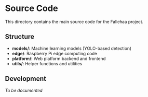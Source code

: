 # Source Code

This directory contains the main source code for the Fallehaa project.

## Structure

- **models/**: Machine learning models (YOLO-based detection)
- **edge/**: Raspberry Pi edge computing code
- **platform/**: Web platform backend and frontend
- **utils/**: Helper functions and utilities

## Development

*To be documented*
